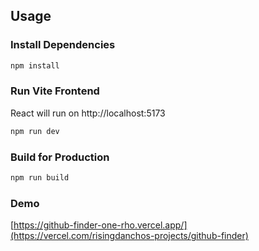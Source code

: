 ## Usage

### Install Dependencies

```bash
npm install
```

### Run Vite Frontend

React will run on http://localhost:5173

```bash
npm run dev
```

### Build for Production

```bash
npm run build
```

### Demo
[https://github-finder-one-rho.vercel.app/](https://vercel.com/risingdanchos-projects/github-finder)

